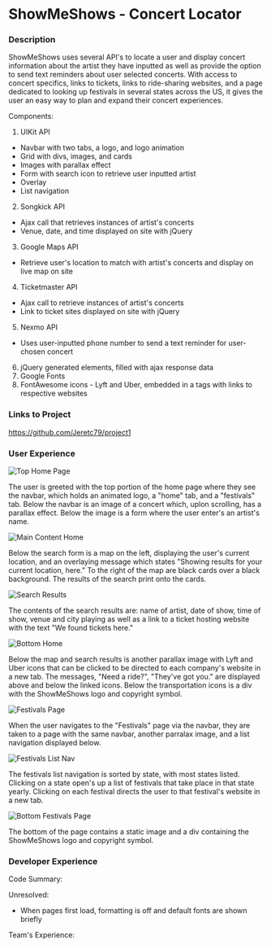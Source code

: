 # ShowMeShows - Concert Locator

### Description

ShowMeShows uses several API's to locate a user and display concert information about the artist they have inputted as well as provide the option to send text reminders about user selected concerts. With access to concert specifics, links to tickets, links to ride-sharing websites, and a page dedicated to looking up festivals in several states across the US, it gives the user an easy way to plan and expand their concert experiences.

Components:
1. UIKit API
 - Navbar with two tabs, a logo, and logo animation
 - Grid with divs, images, and cards
 - Images with parallax effect
 - Form with search icon to retrieve user inputted artist
 - Overlay
 - List navigation
2. Songkick API
 - Ajax call that retrieves instances of artist's concerts
 - Venue, date, and time displayed on site with jQuery
3. Google Maps API
 - Retrieve user's location to match with artist's concerts and display on live map on site
4. Ticketmaster API
- Ajax call to retrieve instances of artist's concerts
- Link to ticket sites displayed on site with jQuery
5. Nexmo API
- Uses user-inputted phone number to send a text reminder for user-chosen concert
6. jQuery generated elements, filled with ajax response data
7. Google Fonts
8. FontAwesome icons - Lyft and Uber, embedded in a tags with links to respective websites

### Links to Project

https://github.com/Jeretc79/project1

### User Experience

![Top Home Page](filler.jpg)

The user is greeted with the top portion of the home page where they see the navbar, which holds an animated logo, a "home" tab, and a "festivals" tab. Below the navbar is an image of a concert which, uplon scrolling, has a parallax effect. Below the image is a form where the user enter's an artist's name.

![Main Content Home](filler.jpg)

Below the search form is a map on the left, displaying the user's current location, and an overlaying message which states "Showing results for your current location, here." To the right of the map are black cards over a black background. The results of the search print onto the cards.

![Search Results](filler.jpg)

The contents of the search results are: name of artist, date of show, time of show, venue and city playing as well as a link to a ticket hosting website with the text "We found tickets here."

![Bottom Home](filler.jpg)

Below the map and search results is another parallax image with Lyft and Uber icons that can be clicked to be directed to each company's website in a new tab. The messages, "Need a ride?", "They've got you." are displayed above and below the linked icons. Below the transportation icons is a div with the ShowMeShows logo and copyright symbol.

![Festivals Page](filler.jpg)

When the user navigates to the "Festivals" page via the navbar, they are taken to a page with the same navbar, another parralax image, and a list navigation displayed below.

![Festivals List Nav](filler.jpg)

The festivals list navigation is sorted by state, with most states listed. Clicking on a state open's up a list of festivals that take place in that state yearly. Clicking on each festival directs the user to that festival's website in a new tab.

![Bottom Festivals Page](filler.jpg)

The bottom of the page contains a static image and a div containing the ShowMeShows logo and copyright symbol.

### Developer Experience

Code Summary:

Unresolved:
- When pages first load, formatting is off and default fonts are shown briefly

Team's Experience:





